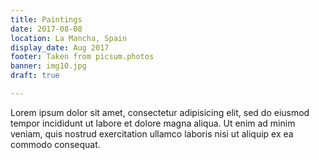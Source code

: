 ```yaml
---
title: Paintings
date: 2017-08-08
location: La Mancha, Spain
display_date: Aug 2017
footer: Taken from picsum.photos
banner: img10.jpg
draft: true

---
```

Lorem ipsum dolor sit amet, consectetur adipisicing elit, sed do eiusmod
tempor incididunt ut labore et dolore magna aliqua. Ut enim ad minim veniam,
quis nostrud exercitation ullamco laboris nisi ut aliquip ex ea commodo
consequat.

<!--more-->
